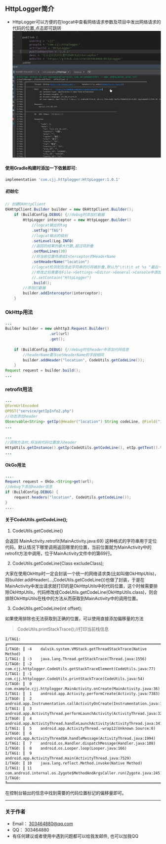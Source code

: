 ## HttpLogger简介
* HttpLogger可以方便的在logcat中查看网络请求参数及项目中发出网络请求的代码的位置,点击即可跳转
  ![Image text](img/http.gif)

#### 使用Gradle构建时添加一下依赖即可:
```javascript
implementation 'com.cjj.httplogger:HttpLogger:1.0.1'
```
##### 初始化
```java
// 创建OkHttpClient
OkHttpClient.Builder builder = new OkHttpClient.Builder();
    if (BuildConfig.DEBUG) {//debug时添加拦截器
        HttpLogger interceptor = new HttpLogger.Builder()
            //logcat输出的tag
            .setTag("TAG")
            //logcat输出的级别
            .setLevel(Log.INFO)
            //返回的结果的最大行数,超过将折叠
            .setMaxLines(30)
            //将当前位置传递给Interceptor的HeaderName
            .setHeaderName("location")
            //logcat检测到包含此字符串的行将被折叠,默认为"\t\t\t at %s "最后一个空格为\#u00A0的空格
            //修改之后需要在File->Settings->Editor->General->Console中添加相应的字段
            //.setContain("HttpLogger")
            .build();
        //添加拦截器
        builder.addInterceptor(interceptor);
    }
```

### OkHttp用法
```java
...
Builder builder = new okhttp3.Request.Builder()
                    .url(url)
                    .get();
                    
    if (BuildConfig.DEBUG) {//debug时在header中添加代码信息
        //headerName要与setHeaderName的字段相同
        builder.addHeader("location", CodeUtils.getCodeLine()); 
    }       
Request request = builder.build();
...
```

### retrofit用法
```java
...
@FormUrlEncoded
@POST("service/getIpInfo2.php")
//动态添加header
Observable<String> getIp(@Header("location") String codeLine, @Field("ip") String params);
...

...
//调用方法时,将当前代码位置放入header
HttpUtils.getInstance().getIp(CodeUtils.getCodeLine(), etIp.getText().toString());
...
```
#### OkGo用法
```java
....
Request request = OkGo.<String>get(url);
//debug下添加header信息
if (BuildConfig.DEBUG) {
    request.headers("location", CodeUtils.getCodeLine());
}
....
````
#### 关于CodeUtils.getCodeLine();
1. CodeUtils.getCodeLine()

会返回 MainActivity.retrofit(MainActivity.java:69) 这种格式的字符串用于定位代码，默认情况下哪里调用返回哪里的位置，当前位置就为MainActivity中的retrofit方法中调用，位于MainActivity文件中的第69行。 

2. CodeUtils.getCodeLine(Class excludeClass);

大家在使用OkHttp时一定会封装一个统一的网络请求类(比如叫做OkHttpUtils)，将builder.addHeader(...,CodeUtils.getCodeLine())也做了封装，于是在MainActivity中发出请求就打印的是OkHttpUtils中的代码位置，这个时候需要排除OkHttpUtils，代码修改成CodeUtils.getCodeLine(OkHttpUtils.class)，则会排除OkHttpUtils在栈中的方法从而获取到MainActivity中的调用位置。

3. CodeUtils.getCodeLine(int offset);

如果使用排除也无法获取到正确的位置，可以使用直接添加偏移量的方法
> CodeUtils.printStackTrace();//打印当前栈信息

```
I/TAG1: ╔════════════════════════════════════════════════════════════════════════════════════════════════════════════════
I/TAG0: ║ -4	dalvik.system.VMStack.getThreadStackTrace(Native Method)
I/TAG1: ║ -3	java.lang.Thread.getStackTrace(Thread.java:1556)
I/TAG0: ║ -2	com.cjj.httplogger.CodeUtils.getStackTraceElement(CodeUtils.java:77)
I/TAG1: ║ -1	com.cjj.httplogger.CodeUtils.printStackTrace(CodeUtils.java:54)
I/TAG0: ║  0	com.example.cjj.httplogger.MainActivity.onCreate(MainActivity.java:36)
I/TAG1: ║  1	android.app.Activity.performCreate(Activity.java:7383)
I/TAG0: ║  2	android.app.Instrumentation.callActivityOnCreate(Instrumentation.java:1218)
I/TAG1: ║  3	android.app.ActivityThread.performLaunchActivity(ActivityThread.java:3256)
I/TAG0: ║  4	android.app.ActivityThread.handleLaunchActivity(ActivityThread.java:3411)
I/TAG1: ║  5	android.app.ActivityThread.-wrap12(Unknown Source:0)
I/TAG0: ║  6	android.app.ActivityThread$H.handleMessage(ActivityThread.java:1994)
I/TAG1: ║  7	android.os.Handler.dispatchMessage(Handler.java:108)
I/TAG0: ║  8	android.os.Looper.loop(Looper.java:166)
I/TAG1: ║  9	android.app.ActivityThread.main(ActivityThread.java:7529)
I/TAG0: ║ 10	java.lang.reflect.Method.invoke(Native Method)
I/TAG1: ║ 11	com.android.internal.os.Zygote$MethodAndArgsCaller.run(Zygote.java:245)
I/TAG0: ╚═══════════════════════════════════════════════════════════════════════════════════════════════════════════════
```
在控制台输出的信息中找到需要的代码位置标记的偏移量即可。

 


----
### 关于作者
* Email： <303464880@qq.com>
* QQ： 303464880
* 有任何建议或者使用中遇到问题都可以给我发邮件, 也可以加我QQ